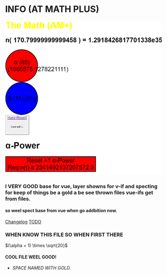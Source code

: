 # INFO (AT MATH PLUS)
![Math Plus](images/screenshots/screenshot1.jpg)
### I VERY GOOD base for vue, layer showns for v-if and specting for keep of things be a gold a be see thrown files vue-ifs get from files.
#### so weel spect base from vue when go addbition now.
[Changelog](changelog.md)
[TODO](TODO.md)
### WHEN KNOW THIS FILE SO WHEN FIRST THERE
$(\alpha + 1) \times \sqrt{20}$
#### COOL FILE WEEL GOOD!
- *SPACE NAMED WITH GOLD.*